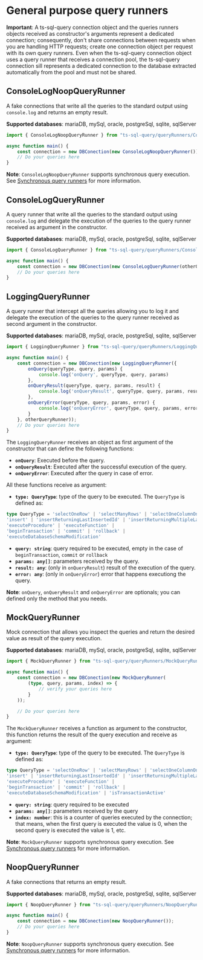 # General purpose query runners

**Important**: A ts-sql-query connection object and the queries runners objects received as constructor's arguments represent a dedicated connection; consequently, don't share connections between requests when you are handling HTTP requests; create one connection object per request with its own query runners. Even when the ts-sql-query connection object uses a query runner that receives a connection pool, the ts-sql-query connection sill represents a dedicated connection to the database extracted automatically from the pool and must not be shared.

## ConsoleLogNoopQueryRunner

A fake connections that write all the queries to the standard output using `console.log` and returns an empty result.

**Supported databases**: mariaDB, mySql, oracle, postgreSql, sqlite, sqlServer

```ts
import { ConsoleLogNoopQueryRunner } from "ts-sql-query/queryRunners/ConsoleLogNoopQueryRunner";

async function main() {
    const connection = new DBConection(new ConsoleLogNoopQueryRunner());
    // Do your queries here
}
```

**Note**: `ConsoleLogNoopQueryRunner` supports synchronous query execution. See [Synchronous query runners](../../advanced-usage/#synchronous-query-runners) for more information.

## ConsoleLogQueryRunner

A query runner that write all the queries to the standard output using `console.log` and delegate the execution of the queries to the query runner received as argument in the constructor.

**Supported databases**: mariaDB, mySql, oracle, postgreSql, sqlite, sqlServer

```ts
import { ConsoleLogQueryRunner } from "ts-sql-query/queryRunners/ConsoleLogQueryRunner";

async function main() {
    const connection = new DBConection(new ConsoleLogQueryRunner(otherQueryRunner));
    // Do your queries here
}
```

## LoggingQueryRunner

A query runner that intercept all the queries allowing you to log it and delegate the execution of the queries to the query runner received as second argument in the constructor.

**Supported databases**: mariaDB, mySql, oracle, postgreSql, sqlite, sqlServer

```ts
import { LoggingQueryRunner } from "ts-sql-query/queryRunners/LoggingQueryRunner";

async function main() {
    const connection = new DBConection(new LoggingQueryRunner({
        onQuery(queryType, query, params) {
            console.log('onQuery', queryType, query, params)
        },
        onQueryResult(queryType, query, params, result) {
            console.log('onQueryResult', queryType, query, params, result)
        },
        onQueryError(queryType, query, params, error) {
            console.log('onQueryError', queryType, query, params, error)
        }
    }, otherQueryRunner));
    // Do your queries here
}
```

The `LoggingQueryRunner` receives an object as first argument of the constructor that can define the following functions:

- **`onQuery`**: Executed before the query.
- **`onQueryResult`**: Executed after the successful execution of the query.
- **`onQueryError`**: Executed after the query in case of error.

All these functions receive as argument:

- **`type: QueryType`**: type of the query to be executed. The `QueryType` is defined as:

```ts
type QueryType = 'selectOneRow' | 'selectManyRows' | 'selectOneColumnOneRow' | 'selectOneColumnManyRows' | 
'insert' | 'insertReturningLastInsertedId' | 'insertReturningMultipleLastInsertedId' | 'update' | 'delete' | 
'executeProcedure' | 'executeFunction' | 
'beginTransaction' | 'commit' | 'rollback' |
'executeDatabaseSchemaModification'
```

- **`query: string`**: query required to be executed, empty in the case of `beginTransaction`, `commit` or `rollback`
- **`params: any[]`**: parameters received by the query.
- **`result: any`**: (only in `onQueryResult`) result of the execution of the query.
- **`error: any`**: (only in `onQueryError`) error that happens executiong the query.

**Note**: `onQuery`, `onQueryResult` and `onQueryError` are optionals; you can defined only the method that you needs.

## MockQueryRunner

Mock connection that allows you inspect the queries and return the desired value as result of the query execution.

**Supported databases**: mariaDB, mySql, oracle, postgreSql, sqlite, sqlServer

```ts
import { MockQueryRunner } from "ts-sql-query/queryRunners/MockQueryRunner";

async function main() {
    const connection = new DBConection(new MockQueryRunner(
        (type, query, params, index) => {
            // verify your queries here
        }
    ));

    // Do your queries here
}
```

The `MockQueryRunner` receives a function as argument to the constructor, this function returns the result of the query execution and receive as argument:

- **`type: QueryType`**: type of the query to be executed. The `QueryType` is defined as:

```ts
type QueryType = 'selectOneRow' | 'selectManyRows' | 'selectOneColumnOneRow' | 'selectOneColumnManyRows' | 
'insert' | 'insertReturningLastInsertedId' | 'insertReturningMultipleLastInsertedId' | 'update' | 'delete' | 
'executeProcedure' | 'executeFunction' | 
'beginTransaction' | 'commit' | 'rollback' |
'executeDatabaseSchemaModification' | 'isTransactionActive'
```

- **`query: string`**: query required to be executed
- **`params: any[]`**: parameters received by the query
- **`index: number`**: this is a counter of queries executed by the connection; that means, when the first query is executed the value is 0, when the second query is executed the value is 1, etc.

**Note**: `MockQueryRunner` supports synchronous query execution. See [Synchronous query runners](../../advanced-usage/#synchronous-query-runners) for more information.

## NoopQueryRunner

A fake connections that returns an empty result.

**Supported databases**: mariaDB, mySql, oracle, postgreSql, sqlite, sqlServer

```ts
import { NoopQueryRunner } from "ts-sql-query/queryRunners/NoopQueryRunner";

async function main() {
    const connection = new DBConection(new NoopQueryRunner());
    // Do your queries here
}
```

**Note**: `NoopQueryRunner` supports synchronous query execution. See [Synchronous query runners](../../advanced-usage/#synchronous-query-runners) for more information.